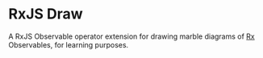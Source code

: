 RxJS Draw
=========

A RxJS Observable operator extension for drawing marble diagrams of [Rx](http://reactivex.io/) Observables, for learning purposes.
